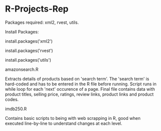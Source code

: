 # R-Projects-Rep

Packages required:
xml2,
rvest,
utils.

Install Packages:

install.packages('xml2')

install.packages('rvest')

install.packages('utils')



amazonsearch.R

Extracts details of products based on 'search term'. The 'search term' is hard-coded and has to be entered in the R file before running.
Script runs in while loop for each 'next' occurence of a page. Final file contains data with product titles, selling price, ratings, review links, product links and product codes.



imdb250.R

Contains basic scripts to being with web scrapping in R, good when executed line-by-line to understand changes at each level.